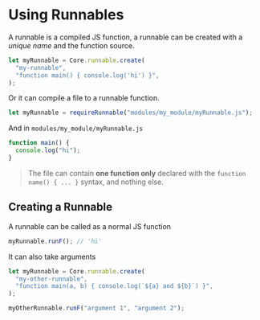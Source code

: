 # Using Runnables

A runnable is a compiled JS function, a runnable can be created with a _unique name_ and the function source.

```js
let myRunnable = Core.runnable.create(
  "my-runnable",
  "function main() { console.log('hi') }",
);
```

Or it can compile a file to a runnable function.

```js
let myRunnable = requireRunnable("modules/my_module/myRunnable.js");
```

And in `modules/my_module/myRunnable.js`

```js
function main() {
  console.log("hi");
}
```

> The file can contain **one function only** declared with the `function name() { ... }` syntax, and nothing else.

## Creating a Runnable

A runnable can be called as a normal JS function

```js
myRunnable.runF(); // 'hi'
```

It can also take arguments

```js
let myRunnable = Core.runnable.create(
  "my-other-runnable",
  "function main(a, b) { console.log(`${a} and ${b}`) }",
);

myOtherRunnable.runF("argument 1", "argument 2");
```

